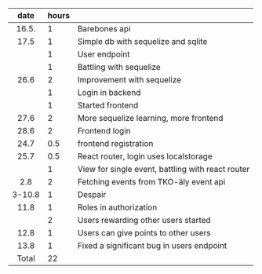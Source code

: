 | date  | hours | |
| :----:|:------| :-----|
| 16.5. | 1     | Barebones api|
| 17.5  | 1     | Simple db with sequelize and sqlite |
|       | 1     | User endpoint |
|       | 1     | Battling with sequelize |
| 26.6  | 2     | Improvement with sequelize |
|       | 1     | Login in backend |
|       | 1     | Started frontend |
| 27.6  | 2     | More sequelize learning, more frontend |
| 28.6  | 2     | Frontend login |
| 24.7  | 0.5   | frontend registration |
| 25.7  | 0.5   | React router, login uses localstorage |
|       | 1     | View for single event, battling with react router |
| 2.8   | 2     | Fetching events from TKO-äly event api |
| 3-10.8| 1    | Despair |
| 11.8  | 1    | Roles in authorization |
|       | 2    | Users rewarding other users started |
| 12.8  | 1    | Users can give points to other users |
| 13.8  | 1    | Fixed a significant bug in users endpoint |
| Total | 22  |
